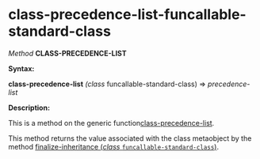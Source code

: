 class-precedence-list-funcallable-standard-class
================================================

*Method* **CLASS-PRECEDENCE-LIST**

**Syntax:**

**class-precedence-list** *(class* funcallable-standard-class) => *precedence-list*

**Description:**

This is a method on the generic function[class-precedence-list](class-precedence-list.md).

This method returns the value associated with the class metaobject by the method [finalize-inheritance (*class* `funcallable-standard-class`)](finalize-inheritance-funcallable-standard-class.md).
